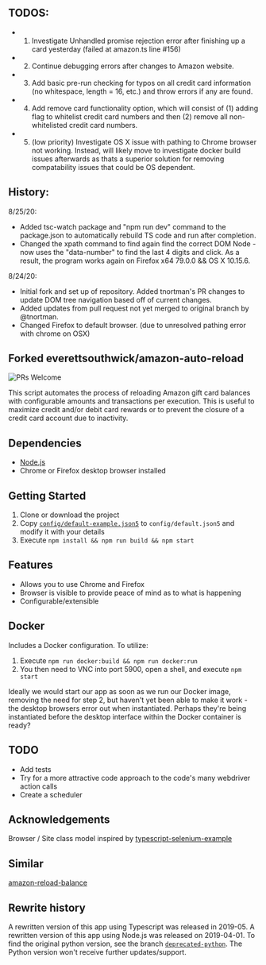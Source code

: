 ## TODOS:

-   1. Investigate Unhandled promise rejection error after finishing up a card yesterday (failed at amazon.ts line #156)

-   2. Continue debugging errors after changes to Amazon website.

-   3. Add basic pre-run checking for typos on all credit card information (no whitespace, length = 16, etc.) and throw errors if any are found.

-   4. Add remove card functionality option, which will consist of (1) adding flag to whitelist credit card numbers and then (2) remove all non-whitelisted credit card numbers.

-   5. (low priority) Investigate OS X issue with pathing to Chrome browser not working. Instead, will likely move to investigate docker build issues afterwards as thats a superior solution for removing compatability issues that could be OS dependent.

## History:

8/25/20:

-   Added tsc-watch package and "npm run dev" command to the package.json to automatically rebuild TS code and run after completion.
-   Changed the xpath command to find again find the correct DOM Node - now uses the "data-number" to find the last 4 digits and click. As a result, the program works again on Firefox x64 79.0.0 && OS X 10.15.6.

8/24/20:

-   Initial fork and set up of repository. Added tnortman's PR changes to update DOM tree navigation based off of current changes.
-   Added updates from pull request not yet merged to original branch by @tnortman.
-   Changed Firefox to default browser. (due to unresolved pathing error with chrome on OSX)

## Forked everettsouthwick/amazon-auto-reload

![PRs Welcome](https://img.shields.io/badge/PRs-welcome-brightscreen.svg)

This script automates the process of reloading Amazon gift card balances with configurable amounts and transactions per execution. This is useful to maximize credit and/or debit card rewards or to prevent the closure of a credit card account due to inactivity.

## Dependencies

-   [Node.js](https://nodejs.org/)
-   Chrome or Firefox desktop browser installed

## Getting Started

1. Clone or download the project
2. Copy [`config/default-example.json5`](config/default-example.json5) to `config/default.json5` and modify it with your details
3. Execute `npm install && npm run build && npm start`

## Features

-   Allows you to use Chrome and Firefox
-   Browser is visible to provide peace of mind as to what is happening
-   Configurable/extensible

## Docker

Includes a Docker configuration. To utilize:

1. Execute `npm run docker:build && npm run docker:run`
2. You then need to VNC into port 5900, open a shell, and execute `npm start`

Ideally we would start our app as soon as we run our Docker image, removing the need for step 2, but haven't yet been able to make it work - the desktop browsers error out when instantiated. Perhaps they're being instantiated before the desktop interface within the Docker container is ready?

## TODO

-   Add tests
-   Try for a more attractive code approach to the code's many webdriver action calls
-   Create a scheduler

## Acknowledgements

Browser / Site class model inspired by [typescript-selenium-example](/goenning/typescript-selenium-example)

## Similar

[amazon-reload-balance](https://github.com/rhobot/amazon-reload-balance)

## Rewrite history

A rewritten version of this app using Typescript was released in 2019-05. A rewritten version of this app using Node.js was released on 2019-04-01. To find the original python version, see the branch [`deprecated-python`](../../tree/deprecated-python). The Python version won't receive further updates/support.
